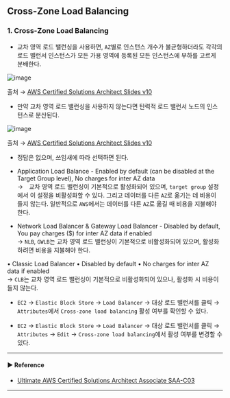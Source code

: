 ## Cross-Zone Load Balancing
### 1. Cross-Zone Load Balancing
- 교차 영역 로드 밸런싱을 사용하면, `AZ`별로 인스턴스 개수가 불균형하더라도 각각의 로드 밸런서 인스턴스가 모든 가용 영역에 등록된 모든 인스턴스에 부하를 고르게 분배한다.

![image](https://user-images.githubusercontent.com/97398071/233821505-84c4104b-d4f0-41d6-a640-0489372f2d39.png)

출처 → [AWS Certified Solutions Architect Slides v10](https://courses.datacumulus.com/downloads/certified-solutions-architect-pn9/)

- 만약 교차 영역 로드 밸런싱을 사용하지 않는다면 탄력적 로드 밸런서 노드의 인스턴스로 분산된다.

![image](https://user-images.githubusercontent.com/97398071/233821513-d7c8c271-5875-4261-be73-0d20ad91cb44.png)

출처 → [AWS Certified Solutions Architect Slides v10](https://courses.datacumulus.com/downloads/certified-solutions-architect-pn9/)

- 정답은 없으며, 쓰임새에 따라 선택하면 된다.

- Application Load Balance - Enabled by default (can be disabled at the Target Group level), No charges for inter AZ data  
→　교차 영역 로드 밸런싱이 기본적으로 활성화되어 있으며, `target group` 설정에서 이 설정을 비활성화할 수 있다.
그리고 데이터를 다른 `AZ`로 옮기는 데 비용이 들지 않는다. 일반적으로 `AWS`에서는 데이터를 다른 `AZ`로 옮길 때 비용을 지불해야 한다.

- Network Load Balancer & Gateway Load Balancer - Disabled by default, You pay charges ($) for inter AZ data if enabled  
→ `NLB`, `GWLB`는 교차 영역 로드 밸런싱이 기본적으로 비활성화되어 있으며, 활성화하려면 비용을 지불해야 한다.

• Classic Load Balancer • Disabled by default • No charges for inter AZ data if enabled  
→ `CLB`는 교차 영역 로드 밸런싱이 기본적으로 비활성화되어 있으나, 활성화 시 비용이 들지 않는다.

- `EC2` → `Elastic Block Store` → `Load Balancer` → 대상 로드 밸런서를 클릭 → `Attributes`에서 `Cross-zone load balancing` 활성 여부를 확인할 수 있다.

- `EC2` → `Elastic Block Store` → `Load Balancer` → 대상 로드 밸런서를 클릭 → `Attributes` → `Edit` → `Cross-zone load balancing`에서 활성 여부를 변경할 수 있다.

---
#### ▶ Reference
- [Ultimate AWS Certified Solutions Architect Associate SAA-C03](https://www.udemy.com/course/aws-certified-solutions-architect-associate-saa-c03/)
---
